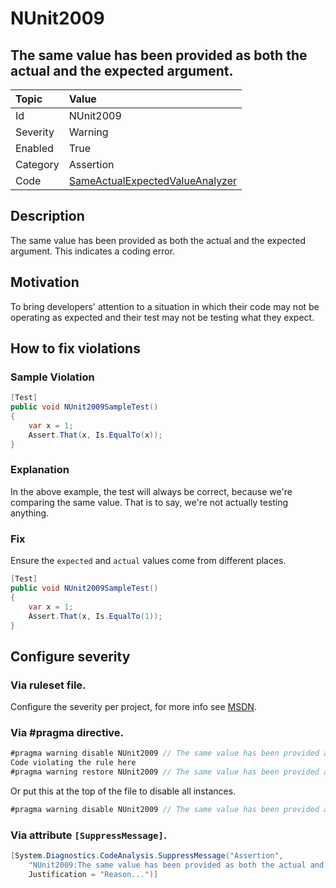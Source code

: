 # NUnit2009

## The same value has been provided as both the actual and the expected argument.

| Topic    | Value
| :--      | :--
| Id       | NUnit2009
| Severity | Warning
| Enabled  | True
| Category | Assertion
| Code     | [SameActualExpectedValueAnalyzer](https://github.com/nunit/nunit.analyzers/blob/0.4.0/src/nunit.analyzers/SameActualExpectedValue/SameActualExpectedValueAnalyzer.cs)

## Description

The same value has been provided as both the actual and the expected argument. This indicates a coding error.

## Motivation

To bring developers' attention to a situation in which their code may not be operating as expected and their test may not be testing what they expect.

## How to fix violations

### Sample Violation

```csharp
[Test]
public void NUnit2009SampleTest()
{
    var x = 1;
    Assert.That(x, Is.EqualTo(x));
}
```

### Explanation

In the above example, the test will always be correct, because we're comparing the same value. That is to say, we're not actually testing anything.

### Fix

Ensure the `expected` and `actual` values come from different places.

```csharp
[Test]
public void NUnit2009SampleTest()
{
    var x = 1;
    Assert.That(x, Is.EqualTo(1));
}
```

<!-- start generated config severity -->
## Configure severity

### Via ruleset file.

Configure the severity per project, for more info see [MSDN](https://msdn.microsoft.com/en-us/library/dd264949.aspx).

### Via #pragma directive.

```csharp
#pragma warning disable NUnit2009 // The same value has been provided as both the actual and the expected argument.
Code violating the rule here
#pragma warning restore NUnit2009 // The same value has been provided as both the actual and the expected argument.
```

Or put this at the top of the file to disable all instances.

```csharp
#pragma warning disable NUnit2009 // The same value has been provided as both the actual and the expected argument.
```

### Via attribute `[SuppressMessage]`.

```csharp
[System.Diagnostics.CodeAnalysis.SuppressMessage("Assertion",
    "NUnit2009:The same value has been provided as both the actual and the expected argument.",
    Justification = "Reason...")]
```
<!-- end generated config severity -->
